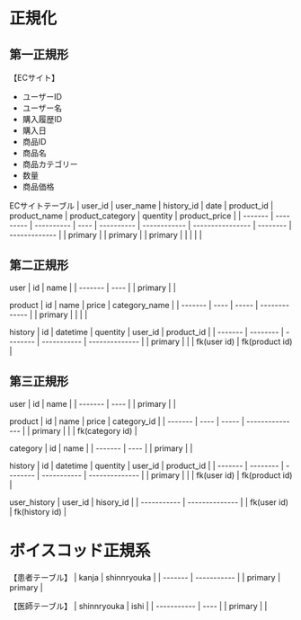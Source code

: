 # 正規化

## 第一正規形

【ECサイト】
- ユーザーID
- ユーザー名
- 購入履歴ID
- 購入日
- 商品ID
- 商品名
- 商品カテゴリー
- 数量
- 商品価格

ECサイトテーブル
| user_id | user_name | history_id | date | product_id | product_name | product_category | quentity | product_price |
| ------- | --------- | ---------- | ---- | ---------- | ------------ | ---------------- | -------- | ------------- |
| primary |           | primary    |      | primary    |              |                  |          |               |



## 第二正規形
user
| id      | name |
| ------- | ---- |
| primary |      |

product
| id      | name | price | category_name |
| ------- | ---- | ----- | ------------- |
| primary |      |       |               |

history
| id      | datetime | quentity | user_id     | product_id     |
| ------- | -------- | -------- | ----------- | -------------- |
| primary |          |          | fk(user id) | fk(product id) |

## 第三正規形
user
| id      | name |
| ------- | ---- |
| primary |      |

product
| id      | name | price | category_id     |
| ------- | ---- | ----- | --------------- |
| primary |      |       | fk(category id) |

category
| id      | name |
| ------- | ---- |
| primary |      |

history
| id      | datetime | quentity | user_id     | product_id     |
| ------- | -------- | -------- | ----------- | -------------- |
| primary |          |          | fk(user id) | fk(product id) |

user_history
| user_id     | hisory_id      |
| ----------- | -------------- |
| fk(user id) | fk(history id) |

# ボイスコッド正規系
【患者テーブル】
| kanja   | shinnryouka |
| ------- | ----------- |
| primary | primary     |

【医師テーブル】
| shinnryouka | ishi |
| ----------- | ---- |
| primary     |      |

